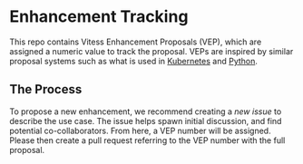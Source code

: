 # Enhancement Tracking

This repo contains Vitess Enhancement Proposals (VEP), which are assigned a numeric value to track the proposal. VEPs are inspired by similar proposal systems such as what is used in [Kubernetes](https://github.com/kubernetes/enhancements) and [Python](https://www.python.org/dev/peps/).

## The Process

To propose a new enhancement, we recommend creating a _new issue_ to describe the use case. The issue helps spawn initial discussion, and find potential co-collaborators. From here, a VEP number will be assigned. Please then create a pull request referring to the VEP number with the full proposal.
